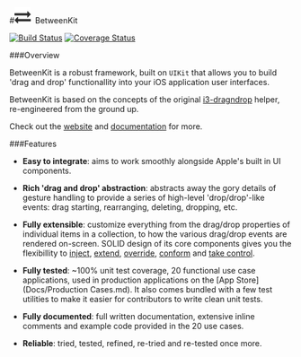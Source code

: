 #![](Docs/Images/exchange-29x29.png)&nbsp;&nbsp;BetweenKit 

[![Build Status](https://travis-ci.org/ice3-software/between-kit.svg?branch=task-28-build-2.0.0)](https://travis-ci.org/ice3-software/between-kit) [![Coverage Status](https://coveralls.io/repos/ice3-software/between-kit/badge.png?branch=task-52-static-analysis-mess-detection)](https://coveralls.io/r/ice3-software/between-kit?branch=task-52-static-analysis-mess-detection)

###Overview

BetweenKit is a robust framework, built on `UIKit` that allows you to build 'drag and drop' functionallity into your iOS application user interfaces. 

BetweenKit is based on the concepts of the original [i3-dragndrop]() helper, re-engineered from the ground up.

Check out the [website](http://ice3-software.github.io/between-kit/) and [documentation](Docs/) for more.

###Features

- __Easy to integrate__: aims to work smoothly alongside Apple's built in UI components.

- __Rich 'drag and drop' abstraction__: abstracts away the gory details of gesture handling to provide a series of high-level 'drop/drop'-like events: drag starting, rearranging, deleting, dropping, etc.

- __Fully extensible__: customize everything from the drag/drop properties of individual items in a collection, to how the various drag/drop events are rendered on-screen. SOLID design of its core components gives you the flexibillity to [inject](http://en.wikipedia.org/wiki/Dependency_inversion_principle), [extend](http://en.wikipedia.org/wiki/Open/closed_principle), [override](http://en.wikipedia.org/wiki/Liskov_substitution_principle), [conform](http://en.wikipedia.org/wiki/Interface_segregation_principle) and [take control](http://i3.ytimg.com/vi/j4cokDb68jc/hqdefault.jpg).

- __Fully tested__: ~100% unit test coverage, 20 functional use case applications, used in production applications on the [App Store](Docs/Production Cases.md). It also comes bundled with a few test utilities to make it easier for contributors to write clean unit tests.

- __Fully documented__: full written documentation, extensive inline comments and example code provided in the 20 use cases.

- __Reliable__: tried, tested, refined, re-tried and re-tested once more.

